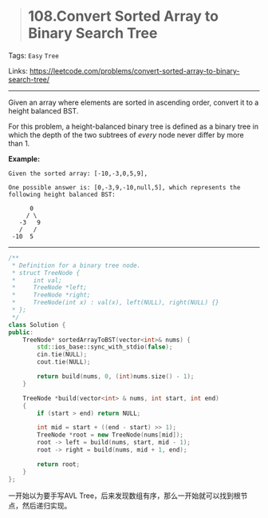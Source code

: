 > # 108.Convert Sorted Array to Binary Search Tree

Tags: `Easy` `Tree`

Links: <https://leetcode.com/problems/convert-sorted-array-to-binary-search-tree/>

-----

Given an array where elements are sorted in ascending order, convert it to a height balanced BST.

For this problem, a height-balanced binary tree is defined as a binary tree in which the depth of the two subtrees of *every* node never differ by more than 1.

**Example:**

```
Given the sorted array: [-10,-3,0,5,9],

One possible answer is: [0,-3,9,-10,null,5], which represents the following height balanced BST:

      0
     / \
   -3   9
   /   /
 -10  5
```

------

```c++
/**
 * Definition for a binary tree node.
 * struct TreeNode {
 *     int val;
 *     TreeNode *left;
 *     TreeNode *right;
 *     TreeNode(int x) : val(x), left(NULL), right(NULL) {}
 * };
 */
class Solution {
public:
    TreeNode* sortedArrayToBST(vector<int>& nums) {
        std::ios_base::sync_with_stdio(false);
		cin.tie(NULL);
		cout.tie(NULL);

        return build(nums, 0, (int)nums.size() - 1);
    }

    TreeNode *build(vector<int> & nums, int start, int end)
    {
        if (start > end) return NULL;

        int mid = start + ((end - start) >> 1);
        TreeNode *root = new TreeNode(nums[mid]);
        root -> left = build(nums, start, mid - 1);
        root -> right = build(nums, mid + 1, end);

        return root;
    }
};
```

一开始以为要手写AVL Tree，后来发现数组有序，那么一开始就可以找到根节点，然后递归实现。